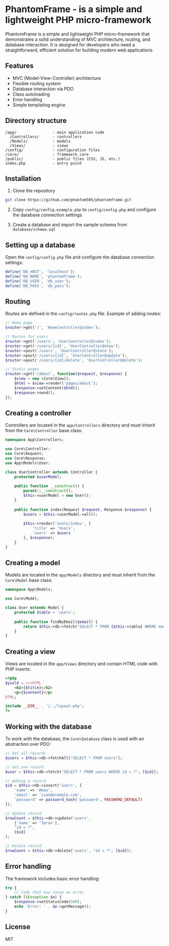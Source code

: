 # PhantomFrame - is a simple and lightweight PHP micro-framework

PhantomFrame is a simple and lightweight PHP micro-framework that demonstrates a solid understanding of MVC architecture, routing, and database interaction. It is designed for developers who need a straightforward, efficient solution for building modern web applications

## Features

- MVC (Model-View-Controller) architecture
- Flexible routing system
- Database interaction via PDO
- Class autoloading
- Error handling
- Simple templating engine

## Directory structure

```
/app/                - main application code
  /Controllers/      - controllers
  /Models/           - models
  /Views/            - views
/config/             - configuration files
/core/               - framework core
/public/             - public files (CSS, JS, etc.)
index.php            - entry point
```

## Installation

1. Clone the repository
```bash
git clone https://github.com/phantom505/phantomframe.git
```
2. Copy `config/config.example.php` to `config/config.php` and configure the database connection settings

3. Create a database and import the sample schema from `database/schema.sql`

## Setting up a database

Open the `config/config.php` file and configure the database connection settings:

```php
define('DB_HOST', 'localhost');
define('DB_NAME', 'phantomframe');
define('DB_USER', 'db_user');
define('DB_PASS', 'db_pass');
```

## Routing

Routes are defined in the `config/routes.php` file. Example of adding routes:

```php
// Home page
$router->get('/', 'HomeController@index');

// Routes for users
$router->get('/users', 'UserController@index');
$router->get('/users/{id}', 'UserController@show');
$router->post('/users', 'UserController@store');
$router->post('/users/{id}', 'UserController@update');
$router->post('/users/{id}/delete', 'UserController@delete');

// Static pages
$router->get('/about', function($request, $response) {
    $view = new \Core\View();
    $html = $view->render('pages/about');
    $response->setContent($html);
    $response->send();
});
```

## Creating a controller

Controllers are located in the `app/Controllers` directory and must inherit from the `Core\Controller` base class:

```php
namespace App\Controllers;

use Core\Controller;
use Core\Request;
use Core\Response;
use App\Models\User;

class UserController extends Controller {
    protected $userModel;
    
    public function __construct() {
        parent::__construct();
        $this->userModel = new User();
    }
    
    public function index(Request $request, Response $response) {
        $users = $this->userModel->all();
        
        $this->render('users/index', [
            'title' => 'Users',
            'users' => $users
        ], $response);
    }
}
```

## Creating a model

Models are located in the `app/Models` directory and must inherit from the `Core\Model` base class:

```php
namespace App\Models;

use Core\Model;

class User extends Model {
    protected $table = 'users';
    
    public function findByEmail($email) {
        return $this->db->fetch("SELECT * FROM {$this->table} WHERE email = ?", [$email]);
    }
}
```

## Creating a view

Views are located in the `app/Views` directory and contain HTML code with PHP inserts:

```php
<?php
$yield = <<<HTML
    <h2>{$title}</h2>
    <p>{$content}</p>
HTML;

include __DIR__ . '/../layout.php';
?>
```

## Working with the database

To work with the database, the `Core\Database` class is used with an abstraction over PDO:

```php
// Get all records
$users = $this->db->fetchAll("SELECT * FROM users");

// Get one record
$user = $this->db->fetch("SELECT * FROM users WHERE id = ?", [$id]);

// Adding a record
$id = $this->db->insert('users', [
    'name' => 'Иван',
    'email' => 'ivan@example.com',
    'password' => password_hash('password', PASSWORD_DEFAULT)
]);

// Update record
$rowCount = $this->db->update('users', 
    ['name' => 'Imran'], 
    "id = ?", 
    [$id]
);

// Delete record
$rowCount = $this->db->delete('users', "id = ?", [$id]);
```

## Error handling

The framework includes basic error handling:

```php
try {
    // Code that may cause an error
} catch (\Exception $e) {
    $response->setStatusCode(500);
    echo 'Error: ' . $e->getMessage();
}
```

## License

MIT